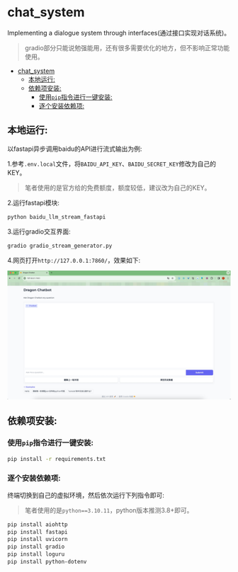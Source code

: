 # chat_system

Implementing a dialogue system through interfaces(通过接口实现对话系统)。<br>

> gradio部分只能说勉强能用，还有很多需要优化的地方，但不影响正常功能使用。

- [chat\_system](#chat_system)
  - [本地运行:](#本地运行)
  - [依赖项安装:](#依赖项安装)
    - [使用`pip`指令进行一键安装:](#使用pip指令进行一键安装)
    - [逐个安装依赖项:](#逐个安装依赖项)

## 本地运行:

以fastapi异步调用baidu的API进行流式输出为例:<br>

1.参考`.env.local`文件，将`BAIDU_API_KEY`、`BAIDU_SECRET_KEY`修改为自己的KEY。

> 笔者使用的是官方给的免费额度，额度较低，建议改为自己的KEY。

2.运行fastapi模块:<br>

```bash
python baidu_llm_stream_fastapi
```

3.运行gradio交互界面:<br>

```bash
gradio gradio_stream_generator.py
```

4.网页打开`http://127.0.0.1:7860/`，效果如下:

![image](./materials/gradio界面.jpg)


## 依赖项安装:

### 使用`pip`指令进行一键安装:

```bash
pip install -r requirements.txt
```

### 逐个安装依赖项:

终端切换到自己的虚拟环境，然后依次运行下列指令即可:<br>

> 笔者使用的是`python==3.10.11`，python版本推测3.8+即可。

```bash
pip install aiohttp
pip install fastapi
pip install uvicorn
pip install gradio
pip install loguru
pip install python-dotenv
```